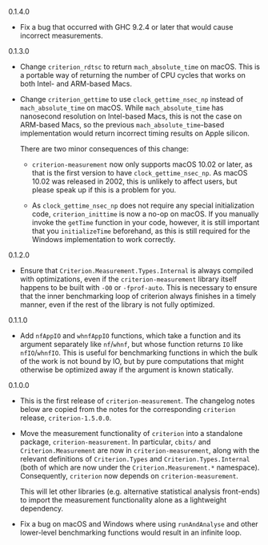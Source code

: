 0.1.4.0

* Fix a bug that occurred with GHC 9.2.4 or later that would cause incorrect
  measurements.

0.1.3.0

* Change `criterion_rdtsc` to return `mach_absolute_time` on macOS. This is a
  portable way of returning the number of CPU cycles that works on both Intel-
  and ARM-based Macs.

* Change `criterion_gettime` to use `clock_gettime_nsec_np` instead of
  `mach_absolute_time` on macOS. While `mach_absolute_time` has nanosecond
  resolution on Intel-based Macs, this is not the case on ARM-based Macs, so
  the previous `mach_absolute_time`-based implementation would return incorrect
  timing results on Apple silicon.

  There are two minor consequences of this change:

  * `criterion-measurement` now only supports macOS 10.02 or later, as that is
    the first version to have `clock_gettime_nsec_np`. As macOS 10.02 was
    released in 2002, this is unlikely to affect users, but please speak up if
    this is a problem for you.

  * As `clock_gettime_nsec_np` does not require any special initialization
    code, `criterion_inittime` is now a no-op on macOS. If you manually invoke
    the `getTime` function in your code, however, it is still important that
    you `initializeTime` beforehand, as this is still required for the Windows
    implementation to work correctly.

0.1.2.0

* Ensure that `Criterion.Measurement.Types.Internal` is always compiled with
  optimizations, even if the `criterion-measurement` library itself happens to
  be built with `-O0` or `-fprof-auto`. This is necessary to ensure that the
  inner benchmarking loop of criterion always finishes in a timely manner,
  even if the rest of the library is not fully optimized.

0.1.1.0

* Add `nfAppIO` and `whnfAppIO` functions, which take a function and its
  argument separately like `nf`/`whnf`, but whose function returns `IO` like
  `nfIO`/`whnfIO`. This is useful for benchmarking functions in which the bulk
  of the work is not bound by IO, but by pure computations that might otherwise
  be optimized away if the argument is known statically.

0.1.0.0

* This is the first release of `criterion-measurement`. The changelog notes
  below are copied from the notes for the corresponding `criterion` release,
  `criterion-1.5.0.0`.

* Move the measurement functionality of `criterion` into a standalone package,
  `criterion-measurement`. In particular, `cbits/` and `Criterion.Measurement`
  are now in `criterion-measurement`, along with the relevant definitions of
  `Criterion.Types` and `Criterion.Types.Internal` (both of which are now under
  the `Criterion.Measurement.*` namespace).
  Consequently, `criterion` now depends on `criterion-measurement`.

  This will let other libraries (e.g. alternative statistical analysis
  front-ends) to import the measurement functionality alone as a lightweight
  dependency.

* Fix a bug on macOS and Windows where using `runAndAnalyse` and other
  lower-level benchmarking functions would result in an infinite loop.
